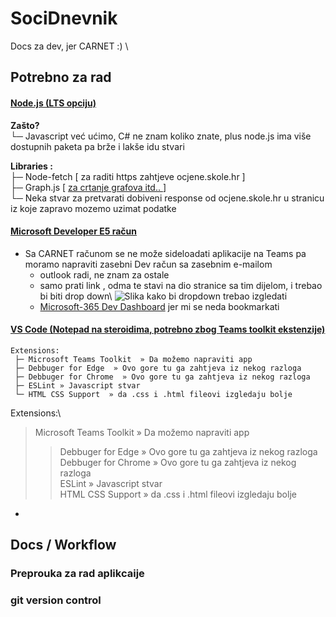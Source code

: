 # SociDnevnik
Docs za dev, jer CARNET   :)
\
## Potrebno za rad 

#### [Node.js (LTS opciju)](https://nodejs.org/en/download/)
   **Zašto?**\
      └─ Javascript već ućimo, C# ne znam koliko znate, plus node.js ima
        više dostupnih paketa pa brže i lakše idu stvari

   **Libraries :**\
      ├─ Node-fetch [ za raditi https zahtjeve ocjene.skole.hr ]\
      ├─ Graph.js  [ [ za crtanje grafova itd.. ](https://www.chartjs.org/docs/latest/getting-started/installation.html#npm) ]\
      └─ Neka stvar za pretvarati dobiveni response od ocjene.skole.hr u stranicu iz koje zapravo mozemo uzimat podatke

#### [Microsoft Developer E5 račun](https://docs.microsoft.com/en-us/microsoftteams/platform/build-your-first-app/build-first-app-overview#set-up-your-development-account)
-  Sa CARNET računom se ne može sideloadati aplikacije na Teams pa moramo napraviti zasebni Dev račun sa zasebnim e-mailom 
    - outlook radi, ne znam za ostale
    - samo prati link , odma te stavi na dio stranice sa tim dijelom, i trebao bi biti drop down\ ![Slika kako bi dropdown trebao izgledati](https://imgur.com/LagiYU6.png "Izgled drop downa")
    - [Microsoft-365 Dev Dashboard](https://developer.microsoft.com/en-us/microsoft-365/profile/) jer mi se neda bookmarkati
    

#### [VS Code (Notepad na steroidima, potrebno zbog Teams toolkit ekstenzije)](https://code.visualstudio.com) 

    Extensions:
     ├─ Microsoft Teams Toolkit  » Da možemo napraviti app
     ├─ Debbuger for Edge  » Ovo gore tu ga zahtjeva iz nekog razloga
     ├─ Debbuger for Chrome  » Ovo gore tu ga zahtjeva iz nekog razloga
     ├─ ESLint » Javascript stvar
     └─ HTML CSS Support  » da .css i .html fileovi izgledaju bolje 

Extensions:\
   > Microsoft Teams Toolkit  » Da možemo napraviti app
   >> Debbuger for Edge  » Ovo gore tu ga zahtjeva iz nekog razloga
   >> Debbuger for Chrome  » Ovo gore tu ga zahtjeva iz nekog razloga\
   > ESLint » Javascript stvar\
   > HTML CSS Support  » da .css i .html fileovi izgledaju bolje  
-

## Docs / Workflow 

### Preprouka za rad aplikcaije 

### git version control 
